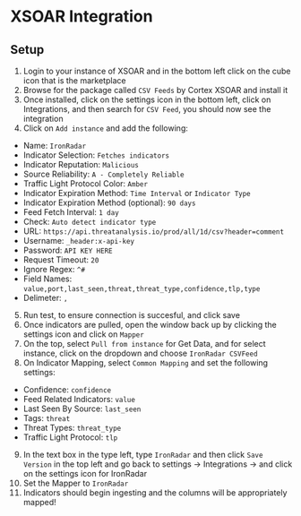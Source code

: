 # XSOAR Integration

## Setup

1. Login to your instance of XSOAR and in the bottom left click on the cube icon that is the marketplace
2. Browse for the package called `CSV Feeds` by Cortex XSOAR and install it
3. Once installed, click on the settings icon in the bottom left, click on Integrations, and then search for `CSV Feed`, you should now see the integration
4. Click on `Add instance` and add the following:
- Name: `IronRadar`
- Indicator Selection: `Fetches indicators`
- Indicator Reputation: `Malicious`
- Source Reliability: `A - Completely Reliable`
- Traffic Light Protocol Color: `Amber`
- Indicator Expiration Method: `Time Interval` or `Indicator Type`
- Indicator Expiration Method (optional): `90 days`
- Feed Fetch Interval: `1 day`
- Check: `Auto detect indicator type`
- URL: `https://api.threatanalysis.io/prod/all/1d/csv?header=comment`
- Username: `_header:x-api-key`
- Password: `API KEY HERE`
- Request Timeout: `20`
- Ignore Regex: `^#`
- Field Names: `value,port,last_seen,threat,threat_type,confidence,tlp,type`
- Delimeter: `,`

5. Run test, to ensure connection is succesful, and click save
6. Once indicators are pulled, open the window back up by clicking the settings icon and click on `Mapper`
7. On the top, select `Pull from instance` for Get Data, and for select instance, click on the dropdown and choose `IronRadar CSVFeed`
8. On Indicator Mapping, select `Common Mapping` and set the following settings:
- Confidence: `confidence`
- Feed Related Indicators: `value`
- Last Seen By Source: `last_seen`
- Tags: `threat`
- Threat Types: `threat_type`
- Traffic Light Protocol: `tlp`
9. In the text box in the type left, type `IronRadar` and then click `Save Version` in the top left and go back to settings -> Integrations -> and click on the settings icon for IronRadar
10. Set the Mapper to `IronRadar`
11. Indicators should begin ingesting and the columns will be appropriately mapped!